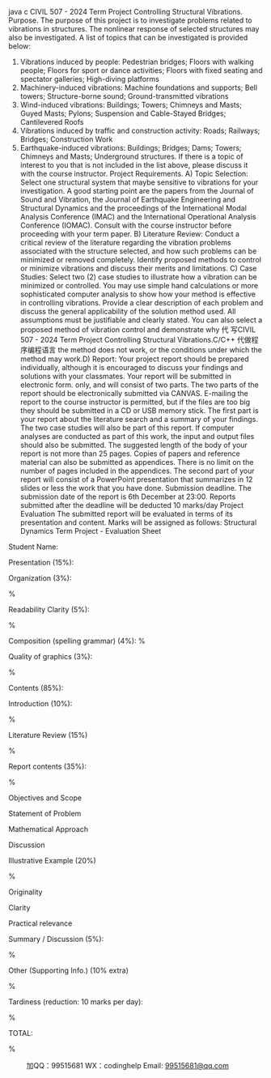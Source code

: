 java c
CIVIL 507 - 2024 
Term Project 
Controlling Structural Vibrations. 
Purpose. 
The purpose of   this project is to investigate problems related to vibrations in structures. The       nonlinear   response   of   selected   structures   may   also   be   investigated. A   list   of   topics   that   can   be investigated is provided below:
1) Vibrations induced by people: Pedestrian bridges; Floors with walking people; Floors   for sport or dance activities;   Floors with fixed   seating   and   spectator   galleries;
High-diving platforms
2) Machinery-induced vibrations: Machine foundations and supports; Bell towers;   Structure-borne sound; Ground-transmitted vibrations
3) Wind-induced vibrations: Buildings; Towers; Chimneys and Masts; Guyed Masts;   Pylons;   Suspension and Cable-Stayed Bridges; Cantilevered Roofs
4) Vibrations induced by traffic and construction activity: Roads; Railways;   Bridges;   Construction Work
5) Earthquake-induced vibrations: Buildings; Bridges; Dams; Towers; Chimneys and   Masts; Underground structures.
If   there is a topic of   interest to you that is not included   in the   list   above, please   discuss   it   with   the   course instructor.
Project Requirements. 
A) Topic Selection: Select   one   structural   system   that   maybe   sensitive   to   vibrations   for   your investigation.          A good starting point are the papers from the Journal   of Sound and Vibration, the Journal   of   Earthquake   Engineering   and   Structural   Dynamics   and   the   proceedings   of   the International Modal Analysis Conference (IMAC) and the International Operational   Analysis   Conference (IOMAC).          Consult with the course instructor before proceeding with your term   paper. 
B) Literature Review: Conduct   a   critical   review   of   the   literature   regarding   the   vibration problems associated with the structure selected, and how   such problems   can be minimized   or removed completely. Identify proposed methods to control or minimize vibrations and discuss   their merits and limitations. 
C) Case Studies: Select two (2) case studies to illustrate how a vibration   can be minimized   or controlled.   You may use simple hand calculations or more sophisticated computer analysis   to   show how your method is effective in controlling vibrations. Provide a   clear description   of each   problem   and   discuss   the   general   applicability   of   the   solution   method   used.
All assumptions must be   justifiable and clearly stated. You can   also   select   a proposed method   of   vibration   control   and   demonstrate   why  代 写CIVIL 507 - 2024 Term Project Controlling Structural Vibrations.C/C++
代做程序编程语言 the   method   does   not   work, or   the   conditions   under which the method may work.D) Report: Your project report should be prepared individually, although it is encouraged to   discuss your findings and solutions with your classmates. Your report   will   be   submitted   in   electronic form. only, and will consist of   two parts.   The two parts   of   the report   should be electronically submitted via CANVAS. E-mailing the report to the course instructor is permitted, but if   the files are too big they should be submitted in   a   CD   or USB memory   stick.
The first part is your report about the literature search   and   a   summary   of   your   findings. The two   case   studies   will   also   be   part   of   this   report. If   computer   analyses   are   conducted   as   part   of this work, the input and output files should   also be   submitted. The   suggested   length   of   the body   of   your   report   is   not   more   than   25 pages. Copies   of   papers   and   reference   material   can   also   be submitted as appendices. There is no limit on the number   of   pages   included   in   the   appendices.
The second part of   your report will consist of   a PowerPoint presentation that   summarizes in   12   slides or less the work that you have done.
Submission deadline. 
The submission date of   the report is 6th   December at   23:00.   Reports   submitted   after the   deadline   will be deducted   10 marks/day
Project Evaluation 
The submitted report will be evaluated in terms of   its presentation and content.   Marks   will be assigned as   follows:
Structural Dynamics Term Project - Evaluation Sheet 





Student Name: 



Presentation (15%): 



Organization (3%): 

% 

Readability  Clarity (5%): 

% 

Composition (spelling  grammar) (4%): 
% 

Quality of graphics (3%): 

% 





Contents (85%): 




Introduction (10%): 

% 

Literature Review (15%) 

% 

Report contents (35%): 

% 


Objectives and Scope 




Statement of Problem 




Mathematical Approach 




Discussion 



Illustrative Example (20%) 

% 


Originality 




Clarity 




Practical relevance 



Summary / Discussion (5%): 

% 

Other (Supporting Info.) (10% extra) 

% 





Tardiness (reduction: 10 marks per day): 

% 


TOTAL: 

% 



         
加QQ：99515681  WX：codinghelp  Email: 99515681@qq.com
